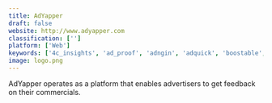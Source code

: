 ```yaml
---
title: AdYapper
draft: false 
website: http://www.adyapper.com
classification: ['']
platform: ['Web']
keywords: ['4c_insights', 'ad_proof', 'adngin', 'adquick', 'boostable', 'conversionruler', 'deltax', 'doorboost', 'doubleclick_for_publishers', 'fattail', 'leadza', 'mad_ads_media', 'monumetric', 'optmyzr', 'qwaya', 'shape.io', 'taykey', 'teacup_analytics', 'whatrunswhere', 'which_ads_work', 'adcore']
image: logo.png
---
```

AdYapper operates as a platform that enables advertisers to get feedback on their commercials.